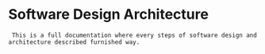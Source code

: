 # Software Design Architecture

```
 This is a full documentation where every steps of software design and architecture described furnished way.
```
